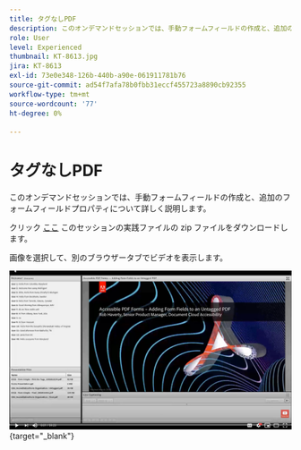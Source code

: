 ```yaml
---
title: タグなしPDF
description: このオンデマンドセッションでは、手動フォームフィールドの作成と、追加のフォームフィールドプロパティについて詳しく説明します
role: User
level: Experienced
thumbnail: KT-8613.jpg
jira: KT-8613
exl-id: 73e0e348-126b-440b-a90e-061911781b76
source-git-commit: ad54f7afa78b0fbb31eccf455723a8890cb92355
workflow-type: tm+mt
source-wordcount: '77'
ht-degree: 0%

---
```


# タグなしPDF

このオンデマンドセッションでは、手動フォームフィールドの作成と、追加のフォームフィールドプロパティについて詳しく説明します。

クリック [ここ](../assets/accessibilitysession6.zip) このセッションの実践ファイルの zip ファイルをダウンロードします。

画像を選択して、別のブラウザータブでビデオを表示します。

[![セッション 6 のビデオ](../assets/Accessibilitysession6_YT.png)](https://youtu.be/xh4pJQiY0nw){target="_blank"}
